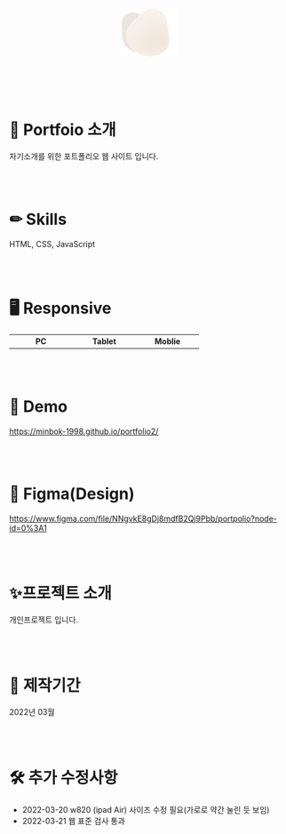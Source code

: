 <br>
<br>
<br>
<br>
<div align="center">
  <img src="/img/logo.svg" width="100px">
</div>
<br>
<br>
<br>
<br>
  
# 👩 Portfoio 소개
자기소개를 위한 포트폴리오 웹 사이트 입니다.

<br>
<br>

# ✏ Skills
HTML, CSS, JavaScript

<br>
<br>

# 🖥 Responsive
<table>
  <tr>
    <th width='100px'>PC</th>
    <th width='100px'>Tablet</th>
    <th width='100px'>Moblie</th>
  </tr>
</table>

<br>
<br>

# 👀 Demo
https://minbok-1998.github.io/portfolio2/

<br>
<br>

# 🎨 Figma(Design)
https://www.figma.com/file/NNgvkE8gDj8mdfB2Qj9Pbb/portpolio?node-id=0%3A1

<br>
<br>
 
# ✨프로젝트 소개
개인프로젝트 입니다.<br>

<br>
<br>

# 📆 제작기간
2022년 03월

<br>
<br>

# 🛠 추가 수정사항
- 2022-03-20 w820 (ipad Air) 사이즈 수정 필요(가로로 약간 눌린 듯 보임)
- 2022-03-21 웹 표준 검사 통과